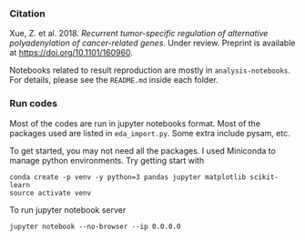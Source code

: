 ### Citation

Xue, Z. et al. 2018. *Recurrent tumor-specific regulation of alternative
polyadenylation of cancer-related genes*. Under review. Preprint is available at
https://doi.org/10.1101/160960.

Notebooks related to result reproduction are mostly in `analysis-notebooks`. For
details, please see the `README.md` inside each folder.


### Run codes

Most of the codes are run in jupyter notebooks format. Most of the packages used
are listed in `eda_import.py`. Some extra include pysam, etc.

To get started, you may not need all the packages. I used Miniconda to manage
python environments. Try getting start with

```
conda create -p venv -y python=3 pandas jupyter matplotlib scikit-learn
source activate venv
```

To run jupyter notebook server

```
jupyter notebook --no-browser --ip 0.0.0.0
```

